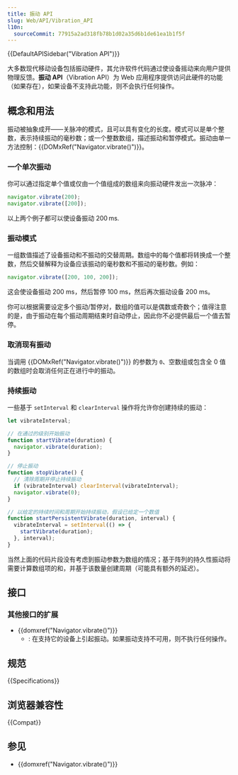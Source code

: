 ```yaml
---
title: 振动 API
slug: Web/API/Vibration_API
l10n:
  sourceCommit: 77915a2ad318fb78b1d02a35d6b1de61ea1b1f5f
---
```


{{DefaultAPISidebar("Vibration API")}}

大多数现代移动设备包括振动硬件，其允许软件代码通过使设备摇动来向用户提供物理反馈。**振动 API**（Vibration API）为 Web 应用程序提供访问此硬件的功能（如果存在），如果设备不支持此功能，则不会执行任何操作。

## 概念和用法

振动被抽象成开——关脉冲的模式，且可以具有变化的长度。模式可以是单个整数，表示持续振动的毫秒数；或一个整数数组，描述振动和暂停模式。振动由单一方法控制：{{DOMxRef("Navigator.vibrate()")}}。

### 一个单次振动

你可以通过指定单个值或仅由一个值组成的数组来向振动硬件发出一次脉冲：

```js
navigator.vibrate(200);
navigator.vibrate([200]);
```

以上两个例子都可以使设备振动 200 ms.

### 振动模式

一组数值描述了设备振动和不振动的交替周期。数组中的每个值都将转换成一个整数，然后交替解释为设备应该振动的毫秒数和不振动的毫秒数。例如：

```js
navigator.vibrate([200, 100, 200]);
```

这会使设备振动 200 ms，然后暂停 100 ms，然后再次振动设备 200 ms。

你可以根据需要设定多个振动/暂停对，数组的值可以是偶数或奇数个；值得注意的是，由于振动在每个振动周期结束时自动停止，因此你不必提供最后一个值去暂停。

### 取消现有振动

当调用 {{DOMxRef("Navigator.vibrate()")}} 的参数为 `0`、空数组或包含全 0 值的数组时会取消任何正在进行中的振动。

### 持续振动

一些基于 `setInterval` 和 `clearInterval` 操作将允许你创建持续的振动：

```js
let vibrateInterval;

// 在通过的级别开始振动
function startVibrate(duration) {
  navigator.vibrate(duration);
}

// 停止振动
function stopVibrate() {
  // 清除周期并停止持续振动
  if (vibrateInterval) clearInterval(vibrateInterval);
  navigator.vibrate(0);
}

// 以给定的持续时间和周期开始持续振动，假设已给定一个数值
function startPersistentVibrate(duration, interval) {
  vibrateInterval = setInterval(() => {
    startVibrate(duration);
  }, interval);
}
```

当然上面的代码片段没有考虑到振动参数为数组的情况；基于阵列的持久性振动将需要计算数组项的和，并基于该数量创建周期（可能具有额外的延迟）。

## 接口

### 其他接口的扩展

- {{domxref("Navigator.vibrate()")}}
  - : 在支持它的设备上引起振动。如果振动支持不可用，则不执行任何操作。

## 规范

{{Specifications}}

## 浏览器兼容性

{{Compat}}

## 参见

- {{domxref("Navigator.vibrate()")}}
